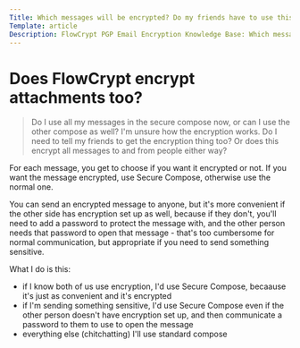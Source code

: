 ```yaml
---
Title: Which messages will be encrypted? Do my friends have to use this too?
Template: article
Description: FlowCrypt PGP Email Encryption Knowledge Base: Which messages will be encrypted? Do my friends have to use this too?
---
```


# Does FlowCrypt encrypt attachments too?

> Do I use all my messages in the secure compose now, or can I use the other compose as well? I'm unsure how the encryption works. Do I need to tell my friends to get the encryption thing too? Or does this encrypt all messages to and from people either way?

For each message, you get to choose if you want it encrypted or not. If you want the message encrypted, use Secure Compose, otherwise use the normal one.

You can send an encrypted message to anyone, but it's more convenient if the other side has encryption set up as well, because if they don't, you'll need to add a password to protect the message with, and the other person needs that password to open that message - that's too cumbersome for normal communication, but appropriate if you need to send something sensitive.

What I do is this:
 - if I know both of us use encryption, I'd use Secure Compose, becaause it's just as convenient and it's encrypted
 - if I'm sending something sensitive, I'd use Secure Compose even if the other person doesn't have encryption set up, and then communicate a password to them to use to open the message
 - everything else (chitchatting) I'll use standard compose
